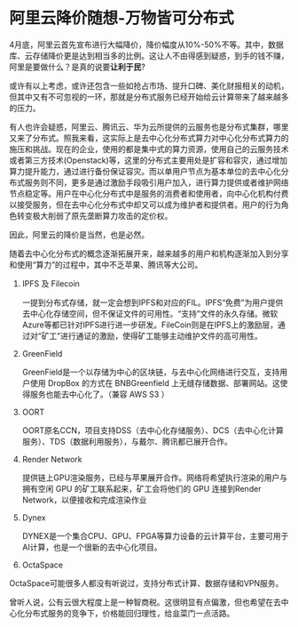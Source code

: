 # 阿里云降价随想-万物皆可分布式

4月底，阿里云首先宣布进行大幅降价，降价幅度从10%-50%不等。其中，数据库、云存储降价更是达到相当多的比例。这让人不由得感到疑惑，到手的钱不赚，阿里是要做什么？是真的说要**让利于民**?

或许有以上考虑，或许还包含一些如抢占市场、提升口碑、美化财报相关的动机，但其中又有不可忽视的一环，那就是分布式服务已经开始给云计算带来了越来越多的压力。

有人也许会疑惑，阿里云、腾讯云、华为云所提供的云服务也是分布式集群，哪里又来了分布式。照我来看，这实际上是去中心化分布式算力对中心化分布式算力的施压和挑战。现在的企业，使用的都是集中式的算力资源，使用自己的云服务技术或者第三方技术(Openstack)等，这里的分布式主要用处是扩容和容灾，通过增加算力提升能力，通过进行备份保证容灾。而以单用户节点为基本单位的去中心化分布式服务则不同，更多是通过激励手段吸引用户加入，进行算力提供或者维护网络节点稳定等。用户在中心化分布式中是服务的消费者和使用者，向中心化机构付费以接受服务，但在去中心化分布式中却又可以成为维护者和提供者。用户的行为角色转变极大削弱了原先垄断算力攻击的定价权。

因此，阿里云的降价是当然，也是必然。

随着去中心化分布式的概念逐渐拓展开来，越来越多的用户和机构逐渐加入到分享和使用“算力”的过程中，其中不乏苹果、腾讯等大公司。

1. IPFS 及 Filecoin

   一提到分布式存储，就一定会想到IPFS和对应的FIL。IPFS“免费”为用户提供去中心化存储空间，但不保证文件的可用性。“支持”文件的永久存储。微软Azure等都已针对IPFS进行进一步研发。FileCoin则是在IPFS上的激励层，通过对“矿工”进行通证的激励，使得矿工能够主动维护文件的高可用性。

2. GreenField

   GreenField是一个以存储为中心的区块链，与去中心化网络进行交互，支持用户使用 DropBox 的方式在 BNBGreenfield 上无缝存储数据、部署网站。这使得服务也能去中心化了。（兼容 AWS S3 ）

3. OORT

   OORT原名CCN，项目支持DSS（去中心化存储服务）、DCS（去中心化计算服务）、TDS（数据利用服务），与戴尔、腾讯都已展开合作。

4. Render Network

   提供链上GPU渲染服务，已经与苹果展开合作。网络将希望执行渲染的用户与拥有空闲 GPU 的矿工联系起来，矿工会将他们的 GPU 连接到Render Network，以便接收和完成渲染作业

5. Dynex

   DYNEX是一个集合CPU、GPU、FPGA等算力设备的云计算平台，主要可用于AI计算，也是一个很新的去中心化项目。

6. OctaSpace

​		OctaSpace可能很多人都没有听说过，支持分布式计算、数据存储和VPN服务。

曾听人说，公有云很大程度上是一种智商税。这很明显有点偏激，但也希望在去中心化分布式服务的竞争下，价格能回归理性，给韭菜门一点活路。
